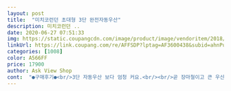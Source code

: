 ```yaml
---
layout: post 
title:  "미치코런던 초대형 3단 완전자동우산" 
description: 미치코런던 ..
date: 2020-06-27 07:51:33 
img: https://static.coupangcdn.com/image/product/image/vendoritem/2018/11/21/3009060212/15dcce8d-4bb1-477c-9351-e4fc8e08cc81.jpg 
linkUrl: https://link.coupang.com/re/AFFSDP?lptag=AF3600438&subid=ahnPublicAsk&pageKey=68666850&itemId=229235534&vendorItemId=3773385719&traceid=V0-113-1054c58f8818452e 
categories: [1008] 
color: A566FF 
price: 17900 
author: Ask View Shop 
cont:  "●구매후기●<br/>3단 자동우산 보다 엄청 커요.<br/><br/>곧 장마철이고 큰 우산 검색하다 골랐어요.<br/><br/>그래도 3단우산확인한결과는 매우만족해요 생각보다 큰데(장우산 사이즈네요) 무게는 생각보다 적당하니 크기에비해 가볍게 느껴졌구요 이정도면 아이들이 가방에 넣고다니기 딱이다싶어요 검정색 고급지구요 천은 살짝 얇은듯 하지만 우산으로써의 역할은 충분하게 보여요 우산살도 괜찮고 누르는 버튼도 뻑뻑하지않고 부드럽게 피고 접혀서 맘에들어요 예전에쓰던건 얼마나 쎈지 퍽 하니 펴지며 손밖으로 날아갔네요 ㅋ 이번거도 그럴까봐 꽉잡고 폈는데 부드럽게 펼쳐져서 대만족해요 그리고 찍찍이가아닌 똑딱이라 갑자기 펴질 염려 줄었네요<br/>기존 3단 자동우산이 찍찍이라서 우산집을 씌워서 보관 했어요ㅜㅜ<br/>기존에 쓰고 다니던<br/>네이비, 블랙 두개 주문 했어요.<br/><br/>네이비는 사진처럼 밝은네이비색 입니다.<br/><br/>되는거 같네요<br/>바람이 아주많이 불땐 살짝 약할듯 하긴한데 튼튼한걸 고르자면 돈 더주고 사는게 맞을듯.<br/> 이가격에 이정도는 훌륭합니다<br/>비닐 포장으로 왔어요 박스포장 아니었어요<br/>비바람이 불때 과연 버틸수 있을까?<br/>비오는 날씨를 싫어하지만... <br/>  비가 오길 바래봅니다.<br/><br/>뼈대는 약하지는 않아 보이는데<br/>아직 사용전이지만... <br/>.<br/>.<br/><br/>우산 원단이 출렁이긴 하네요.<br/><br/>원단이 얇아요.<br/>  자동으로 펄쳤을때<br/>의문이네요.<br/><br/>일단 3단 자동에 큰사이즈라서 마음에 듭니다<br/>작년 장마철에 샀다가 태풍 때문에 뒤집어지고 망가지는 바람에 올해 다시 샀는데, 단우산이라 휴대하기도 편하고, 크기도 커서 마음에 듭니다.<br/><br/>접었을때 크기는 대략 2단우산 크기정도<br/>좋은점은 접어서 돌돌 말아서 보관시<br/>줄이 찍찍이가 아닌 똑딱 입니다.<br/><br/>" 
---
```

